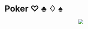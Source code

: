 # Poker ♡ ♣ ♢ ♠
<p align="center">
 <img size="100%" src="https://github.com/saiccoumar/Poker/assets/55699636/5760ad12-7e98-41d6-a529-277dae292ec4">
</p>
